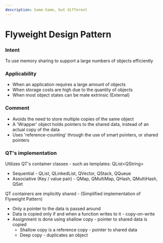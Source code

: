 ```yaml
---
description: Same-Same, but different
---
```


# Flyweight Design Pattern

### Intent

To use memory sharing to support a large numbers of objects efficiently

### Applicability

* When an application requires a large amount of objects
* When storage costs are high due to the quantity of objects
* When most object states can be mate extrinsic (External)

### Comment

* Avoids the need to store multiple copies of the same object
* A 'Wrapper' object holds pointers to the shared data, instead of an actual copy of the data
* Uses 'reference-counting' through the use of smart pointers, or shared pointers

### QT's implementation

Utilizes QT's container classes - such as templates: QList\<QString>

* Sequential - QList, QLinkedList, QVector, QStack, QQueue
* Associative (Key / value pair) - QMap, QMultiMap, QHash, QMultiHash, QSet

QT containers are implicitly shared - (Simplified implementation of Flyweight Pattern)

* Only a pointer to the data is passed around
* Data is copied only if and when a function writes to it - copy-on-write
* Assignment is done using shallow copy - pointer to shared data is copied
  * Shallow copy is a reference copy - pointer to shared data
  * Deep copy - duplicates an object
